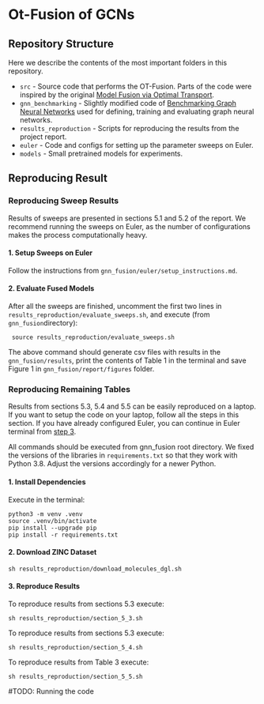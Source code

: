 # Ot-Fusion of GCNs

## Repository Structure

Here we describe the contents of the most important folders in this repository.

* `src` - Source code that performs the OT-Fusion. Parts of the code were inspired by the
  original [Model Fusion via Optimal Transport](https://github.com/sidak/otfusion).
* `gnn_benchmarking` - Slightly modified code
  of [Benchmarking Graph Neural Networks](https://github.com/graphdeeplearning/benchmarking-gnns) used for defining,
  training and evaluating graph neural networks.
* `results_reproduction` - Scripts for reproducing the results from the project report.
* `euler` - Code and configs for setting up the parameter sweeps on Euler.
* `models` - Small pretrained models for experiments.

## Reproducing Result

### Reproducing Sweep Results

Results of sweeps are presented in sections 5.1 and 5.2 of the report. We recommend running the sweeps on Euler, as the
number of configurations makes the process computationally heavy.

#### 1. Setup Sweeps on Euler

Follow the instructions from ```gnn_fusion/euler/setup_instructions.md```.

#### 2. Evaluate Fused Models

After all the sweeps are finished, uncomment the first two lines in ```results_reproduction/evaluate_sweeps.sh```, and
execute (from ```gnn_fusion```directory):

```
 source results_reproduction/evaluate_sweeps.sh 
```

The above command should generate csv files with results in the ```gnn_fusion/results```, print the contents of Table 1
in the terminal and save Figure 1 in ```gnn_fusion/report/figures``` folder.

### Reproducing Remaining Tables

Results from sections 5.3, 5.4 and 5.5 can be easily reproduced on a laptop. If you want to setup the code on your
laptop, follow all the steps in this section. If you have already configured Euler, you can continue in Euler terminal
from
[step 3](results_reproduction/evaluate_sweeps.sh).

All commands should be executed from gnn_fusion root directory. We fixed the versions of the libraries
in ```requirements.txt``` so that they work with Python 3.8. Adjust the versions accordingly for a newer Python.

#### 1. Install Dependencies

Execute in the terminal:

```shell
python3 -m venv .venv
source .venv/bin/activate
pip install --upgrade pip
pip install -r requirements.txt
```

#### 2. Download ZINC Dataset

```shell
sh results_reproduction/download_molecules_dgl.sh
```

#### 3. Reproduce Results

To reproduce results from sections 5.3 execute:

```shell
sh results_reproduction/section_5_3.sh
```

To reproduce results from sections 5.3 execute:

```shell
sh results_reproduction/section_5_4.sh
```

To reproduce results from Table 3 execute:

```shell
sh results_reproduction/section_5_5.sh
```

#TODO: Running the code
